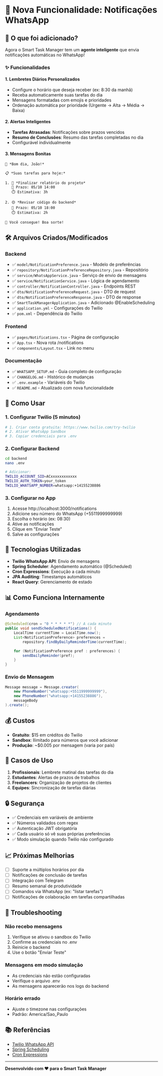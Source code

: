 # 📱 Nova Funcionalidade: Notificações WhatsApp

## 🎉 O que foi adicionado?

Agora o Smart Task Manager tem um **agente inteligente** que envia notificações automáticas no WhatsApp!

### ✨ Funcionalidades

#### 1. Lembretes Diários Personalizados
- Configure o horário que deseja receber (ex: 8:30 da manhã)
- Receba automaticamente suas tarefas do dia
- Mensagens formatadas com emojis e prioridades
- Ordenação automática por prioridade (Urgente → Alta → Média → Baixa)

#### 2. Alertas Inteligentes
- **Tarefas Atrasadas**: Notificações sobre prazos vencidos
- **Resumo de Conclusões**: Resumo das tarefas completadas no dia
- Configurável individualmente

#### 3. Mensagens Bonitas
```
🌅 *Bom dia, João!*

📋 *Suas tarefas para hoje:*

1. 🔴 *Finalizar relatório do projeto*
   📅 Prazo: 05/10 14:00
   ⏱️ Estimativa: 3h

2. 🟡 *Revisar código do backend*
   📅 Prazo: 05/10 18:00
   ⏱️ Estimativa: 2h

💪 Você consegue! Boa sorte!
```

## 🛠️ Arquivos Criados/Modificados

### Backend
- ✅ `model/NotificationPreference.java` - Modelo de preferências
- ✅ `repository/NotificationPreferenceRepository.java` - Repositório
- ✅ `service/WhatsAppService.java` - Serviço de envio de mensagens
- ✅ `service/NotificationService.java` - Lógica de agendamento
- ✅ `controller/NotificationController.java` - Endpoints REST
- ✅ `dto/NotificationPreferenceRequest.java` - DTO de request
- ✅ `dto/NotificationPreferenceResponse.java` - DTO de response
- ✅ `SmartTaskManagerApplication.java` - Adicionado @EnableScheduling
- ✅ `application.yml` - Configurações do Twilio
- ✅ `pom.xml` - Dependência do Twilio

### Frontend
- ✅ `pages/Notifications.tsx` - Página de configuração
- ✅ `App.tsx` - Nova rota /notifications
- ✅ `components/Layout.tsx` - Link no menu

### Documentação
- ✅ `WHATSAPP_SETUP.md` - Guia completo de configuração
- ✅ `CHANGELOG.md` - Histórico de mudanças
- ✅ `.env.example` - Variáveis do Twilio
- ✅ `README.md` - Atualizado com nova funcionalidade

## 🚀 Como Usar

### 1. Configurar Twilio (5 minutos)
```bash
# 1. Criar conta gratuita: https://www.twilio.com/try-twilio
# 2. Ativar WhatsApp Sandbox
# 3. Copiar credenciais para .env
```

### 2. Configurar Backend
```bash
cd backend
nano .env

# Adicionar:
TWILIO_ACCOUNT_SID=ACxxxxxxxxxxxx
TWILIO_AUTH_TOKEN=your_token
TWILIO_WHATSAPP_NUMBER=whatsapp:+14155238886
```

### 3. Configurar no App
1. Acesse http://localhost:3000/notifications
2. Adicione seu número do WhatsApp (+5511999999999)
3. Escolha o horário (ex: 08:30)
4. Ative as notificações
5. Clique em "Enviar Teste"
6. Salve as configurações

## 🔧 Tecnologias Utilizadas

- **Twilio WhatsApp API**: Envio de mensagens
- **Spring Scheduler**: Agendamento automático (@Scheduled)
- **Cron Expressions**: Execução a cada minuto
- **JPA Auditing**: Timestamps automáticos
- **React Query**: Gerenciamento de estado

## 📊 Como Funciona Internamente

### Agendamento
```java
@Scheduled(cron = "0 * * * * *") // A cada minuto
public void sendScheduledNotifications() {
    LocalTime currentTime = LocalTime.now();
    List<NotificationPreference> preferences = 
        repository.findByDailyReminderTime(currentTime);
    
    for (NotificationPreference pref : preferences) {
        sendDailyReminder(pref);
    }
}
```

### Envio de Mensagem
```java
Message message = Message.creator(
    new PhoneNumber("whatsapp:+5511999999999"),
    new PhoneNumber("whatsapp:+14155238886"),
    messageBody
).create();
```

## 💰 Custos

- **Gratuito**: $15 em créditos do Twilio
- **Sandbox**: Ilimitado para números que você adicionar
- **Produção**: ~$0.005 por mensagem (varia por país)

## 🎯 Casos de Uso

1. **Profissionais**: Lembrete matinal das tarefas do dia
2. **Estudantes**: Alertas de prazos de trabalhos
3. **Freelancers**: Organização de projetos de clientes
4. **Equipes**: Sincronização de tarefas diárias

## 🔒 Segurança

- ✅ Credenciais em variáveis de ambiente
- ✅ Números validados com regex
- ✅ Autenticação JWT obrigatória
- ✅ Cada usuário só vê suas próprias preferências
- ✅ Modo simulação quando Twilio não configurado

## 📈 Próximas Melhorias

- [ ] Suporte a múltiplos horários por dia
- [ ] Notificações de conclusão de tarefas
- [ ] Integração com Telegram
- [ ] Resumo semanal de produtividade
- [ ] Comandos via WhatsApp (ex: "listar tarefas")
- [ ] Notificações de colaboração em tarefas compartilhadas

## 🐛 Troubleshooting

### Não recebo mensagens
1. Verifique se ativou o sandbox do Twilio
2. Confirme as credenciais no .env
3. Reinicie o backend
4. Use o botão "Enviar Teste"

### Mensagens em modo simulação
- As credenciais não estão configuradas
- Verifique o arquivo .env
- As mensagens aparecerão nos logs do backend

### Horário errado
- Ajuste o timezone nas configurações
- Padrão: America/Sao_Paulo

## 📚 Referências

- [Twilio WhatsApp API](https://www.twilio.com/docs/whatsapp)
- [Spring Scheduling](https://spring.io/guides/gs/scheduling-tasks/)
- [Cron Expressions](https://crontab.guru/)

---

**Desenvolvido com ❤️ para o Smart Task Manager**

